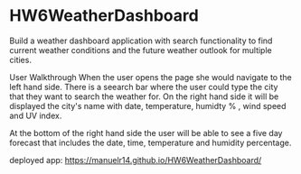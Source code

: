 # HW6WeatherDashboard
Build a weather dashboard application with search functionality to find current weather conditions and the future weather outlook for multiple cities.

User Walkthrough
When the user opens the page she would navigate to the left hand side. There is a seearch bar where the user could type the city that they want to search the weather for. On the right hand side it will be displayed the city's name with date, temperature, humidty % , wind speed and UV index.

At the bottom of the right hand side the user will be able to see a five day forecast that includes the date, time, temperature and humidity percentage.


deployed app: https://manuelr14.github.io/HW6WeatherDashboard/
